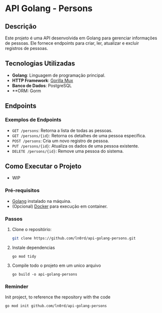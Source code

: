 # API Golang - Persons

## Descrição
Este projeto é uma API desenvolvida em Golang para gerenciar informações de pessoas. Ele fornece endpoints para criar, ler, atualizar e excluir registros de pessoas.

## Tecnologias Utilizadas
- **Golang**: Linguagem de programação principal.
- **HTTP Framework**: [Gorilla Mux](https://github.com/gorilla/mux) 
- **Banco de Dados**: PostgreSQL
- **ORM: Gorm

## Endpoints
### Exemplos de Endpoints
- `GET /persons`: Retorna a lista de todas as pessoas.
- `GET /persons/{id}`: Retorna os detalhes de uma pessoa específica.
- `POST /persons`: Cria um novo registro de pessoa.
- `PUT /persons/{id}`: Atualiza os dados de uma pessoa existente.
- `DELETE /persons/{id}`: Remove uma pessoa do sistema.

## Como Executar o Projeto
- WIP

### Pré-requisitos
- [Golang](https://golang.org/dl/) instalado na máquina.
- (Opcional) [Docker](https://www.docker.com/) para execução em container.

### Passos
1. Clone o repositório:
   ```bash
   git clone https://github.com/ln0rd/api-golang-persons.git
   ```
2. Instale dependencias
   ```
   go mod tidy
   ```
3. Compile todo o projeto em um unico arquivo 
   ```
   go build -o api-golang-persons
   ```


### Reminder

Init project, to reference the repository with the code
```
go mod init github.com/ln0rd/api-golang-persons
```





